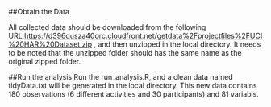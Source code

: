 ##Obtain the Data

All collected data should be downloaded from the following URL:https://d396qusza40orc.cloudfront.net/getdata%2Fprojectfiles%2FUCI%20HAR%20Dataset.zip 
, and then unzipped in the local directory. It needs to be noted that the unzipped folder should has the same name as the original zipped folder.

##Run the analysis
Run the run_analysis.R, and a clean data named tidyData.txt will be generated in the local directory. This new data contains 180 observations 
(6 different activities and 30 participants) and 81 variabls.


 